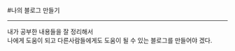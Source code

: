 #나의 블로그 만들기  

---------------------

내가 공부한 내용들을 잘 정리해서  
나에게 도움이 되고 다른사람들에게도 도움이 될 수 있는 블로그를 만들어야 겠다.

